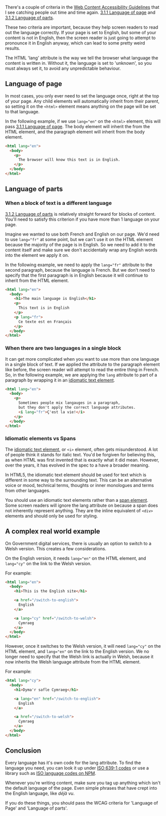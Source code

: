 There's a couple of criteria in the [Web Content Accessibility Guidelines](https://www.w3.org/TR/WCAG21/) that I see catching people out time and time again. [3.1.1 Language of page](https://www.w3.org/WAI/WCAG21/Understanding/language-of-page.html) and [3.1.2 Language of parts](https://www.w3.org/WAI/WCAG21/Understanding/language-of-parts.html).

These two criteria are important, because they help screen readers to read out the language correctly. If your page is set to English, but some of your content is not in English, then the screen reader is just going to attempt to pronounce it in English anyway, which can lead to some pretty weird results.

The HTML 'lang' attribute is the way we tell the browser what language the content is written in. Without it, the language is set to 'unknown', so you must always set it, to avoid any unpredictable behaviour.

## Language of page

In most cases, you only ever need to set the language once, right at the top of your page. Any child elements will automatically inherit from their parent, so setting it on the `<html>` element means anything on the page will be set to that language.

In the following example, if we use `lang="en"` on the `<html>` element, this will pass [3.1.1 Language of page](https://www.w3.org/WAI/WCAG21/Understanding/language-of-page.html). The body element will inherit the from the HTML element, and the paragraph element will inherit from the body element.

```html
<html lang="en">
  <body>
    <p>
      The browser will know this text is in English.
    </p>
  </body>
</html>
```

## Language of parts

### When a block of text is a different language

[3.1.2 Language of parts](https://www.w3.org/WAI/WCAG21/Understanding/language-of-parts.html) is relatively straight forward for blocks of content. You'll need to satisfy this criterion if you have more than 1 language on your page.

Imagine we wanted to use both French and English on our page. We'd need to use `lang="fr"` at some point, but we can't use it on the HTML element because the majority of the page is in English. So we need to add it to the content itself and make sure we don't accidentally wrap any English words into the element we apply it on.

In the following example, we need to apply the `lang="fr"` attribute to the second paragraph, because the language is French. But we don't need to specify that the first paragraph is in English because it will continue to inherit from the HTML element.

```html
<html lang="en">
  <body>
    <h1>The main language is English</h1>
    <p>
      This text is in English
    </p>
    <p lang="fr">
      Ce texte est en Français
    </p>
  </body>
</html>
```
### When there are two languages in a single block

It can get more complicated when you want to use more than one language in a single block of text. If we applied the attribute to the paragraph element like before, the screen reader will attempt to read the entire thing in French. So, in the following example, we are applying the `lang` attribute to part of a paragraph by wrapping it in an [idiomatic text element](https://developer.mozilla.org/en-US/docs/Web/HTML/Element/i).

```html
<html lang="en">
  <body>
    <p>
      Sometimes people mix langauges in a paragraph, 
      but they don't apply the correct language attributes. 
      <i lang="fr">Ç'est la vie!</i>
    </p>
  </body>
</html>
```

### Idiomatic elements vs Spans

The [idiomatic text element](https://developer.mozilla.org/en-US/docs/Web/HTML/Element/i), or `<i>` element, often gets misunderstood. A lot of people think it stands for italic text. You'd be forgiven for believing this, as when HTML was first invented that is exactly what it did mean. However, over the years, it has evolved in the spec to a have a broader meaning.

In HTML5, the idiomatic text element should be used for text which is different in some way to the surrounding text. This can be an alternative voice or mood, technical terms, thoughts or inner monologues and terms from other languages.

You should use an idiomatic text elements rather than a [span element](https://developer.mozilla.org/en-US/docs/Web/HTML/Element/span). Some screen readers will ignore the lang attribute on because a span does not inherently represent anything. They are the inline equivalent of `<div>` elements and should only be used for styling.

## A complex real world example

On Government digital services, there is usually an option to switch to a Welsh version. This creates a few considerations.

On the English version, it needs `lang="en"` on the HTML element, and `lang="cy"` on the link to the Welsh version.

For example:
```html
<html lang="en">
  <body>
    <h1>This is the English site</h1>

    <a href="/switch-to-english">
      English
    </a>

    <a lang="cy" href="/switch-to-welsh">
      Cymraeg
    </a>
  </body>
</html>
```

However, once it switches to the Welsh version, it will need `lang="cy"` on the HTML element, and `lang="en"` on the link to the English version. We no longer need to specify that the Welsh link is actually in Welsh, because it now inherits the Welsh language attribute from the HTML element.

For example:
```html
<html lang="cy">
  <body>
    <h1>Dyma'r safle Cymraeg</h1>

    <a lang="en" href="/switch-to-english">
      English
    </a>

    <a href="/switch-to-welsh">
      Cymraeg
    </a>
  </body>
</html>
```

## Conclusion

Every language has it's own code for the lang attribute. To find the language you need, you can look it up under [ISO 639-1 codes](https://en.wikipedia.org/wiki/List_of_ISO_639-1_codes) or use a library such as [ISO language codes on NPM](https://www.npmjs.com/package/iso-language-codes).

Whenever you're writing content, make sure you tag up anything which isn't the default language of the page. Even simple phrases that have crept into the English language, like <i lang="fr">déjà vu</i>.

If you do these things, you should pass the WCAG criteria for 'Language of Page' and 'Language of parts'.